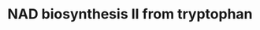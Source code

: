 ---
annotations:
- id: PW:0000219
  parent: classic metabolic pathway
  type: Pathway Ontology
  value: nicotinamide adenine dinucleotide biosynthetic pathway
authors:
- Mkutmon
- MaintBot
- Eweitz
description: 'As a general rule, most prokaryotes utilize the aspartate de novo pathway,
  in which the nicotinate moiety of NAD is synthesized from aspartate (see NAD biosynthesis
  I (from aspartate)). In eukaryotes, the de novo pathway starts with tryptophan (this
  pathway).  The role of tryptophan as a precursor in eukaryotic NAD biosynthesis
  was first suggested by nutritional studies in which humans stricken with pellagra,
  a nicotinamide (niacine) deficiency disease, recovered after the addition of tryptophan
  or niacin to their diets [Krehl45]. Other studies established tryptophan as a precursor
  of NAD in many animal and plant systems [Foster80a]. This pathway is closely related
  to the catabolic pathway of tryptophan (tryptophan degradation I (via anthranilate)),
  suggesting an evolutionary link between the two.  Though rare, the synthesis of
  NAD from tryptophan in prokaryotes has been observed in several organisms. Wilson
  and Henderson reported that Xanthomonas arboricola pv. pruni requires niacin for
  growth and can use tryptophan or 3-hydroxyanthranilic acid as a substitute [Wilson63].
  Some members of the Actinomycete group were also reported to utilize tryptophan
  for NAD biosynthesis [Lingens64].  Recent studies based on comparative genome analysis
  have identified the five genes involved in the "eukaryotic" pathway in several bacterial
  strains, confirming that some bacteria may indeed utilize this pathway rather than
  the aspartate pathway [Kurnasov03].  In yeast, the de novo pathway consists of six
  enzymatic steps (catalyzed by the products of the BNA genes) and one non-enzymatic
  reaction. After the last enzymatic reaction (catalyzed by Bna6p), the de novo pathway
  converges with the salvage pathway [Panozzo02].  In plants:  In plants current evidence
  strongly supports the NAD biosynthetic route from L-aspartate (NAD biosynthesis
  I (from aspartate)). However, the finding of gene homologs encoding enzymes of the
  early steps in the kynurenine pathway (this pathway) in the genome sequence of rice
  (Oryza sativa) does not rule out this pathway in monocotyledones and remains to
  be further investigated [Katoh06] [Katoh04].'
last-edited: 2021-05-21
organisms:
- Bos taurus
redirect_from:
- /index.php/Pathway:WP3228
- /instance/WP3228
- /instance/WP3228_r117560
revision: r117560
schema-jsonld:
- '@context': https://schema.org/
  '@id': https://wikipathways.github.io/pathways/WP3228.html
  '@type': Dataset
  creator:
    '@type': Organization
    name: WikiPathways
  description: 'As a general rule, most prokaryotes utilize the aspartate de novo
    pathway, in which the nicotinate moiety of NAD is synthesized from aspartate (see
    NAD biosynthesis I (from aspartate)). In eukaryotes, the de novo pathway starts
    with tryptophan (this pathway).  The role of tryptophan as a precursor in eukaryotic
    NAD biosynthesis was first suggested by nutritional studies in which humans stricken
    with pellagra, a nicotinamide (niacine) deficiency disease, recovered after the
    addition of tryptophan or niacin to their diets [Krehl45]. Other studies established
    tryptophan as a precursor of NAD in many animal and plant systems [Foster80a].
    This pathway is closely related to the catabolic pathway of tryptophan (tryptophan
    degradation I (via anthranilate)), suggesting an evolutionary link between the
    two.  Though rare, the synthesis of NAD from tryptophan in prokaryotes has been
    observed in several organisms. Wilson and Henderson reported that Xanthomonas
    arboricola pv. pruni requires niacin for growth and can use tryptophan or 3-hydroxyanthranilic
    acid as a substitute [Wilson63]. Some members of the Actinomycete group were also
    reported to utilize tryptophan for NAD biosynthesis [Lingens64].  Recent studies
    based on comparative genome analysis have identified the five genes involved in
    the "eukaryotic" pathway in several bacterial strains, confirming that some bacteria
    may indeed utilize this pathway rather than the aspartate pathway [Kurnasov03].  In
    yeast, the de novo pathway consists of six enzymatic steps (catalyzed by the products
    of the BNA genes) and one non-enzymatic reaction. After the last enzymatic reaction
    (catalyzed by Bna6p), the de novo pathway converges with the salvage pathway [Panozzo02].  In
    plants:  In plants current evidence strongly supports the NAD biosynthetic route
    from L-aspartate (NAD biosynthesis I (from aspartate)). However, the finding of
    gene homologs encoding enzymes of the early steps in the kynurenine pathway (this
    pathway) in the genome sequence of rice (Oryza sativa) does not rule out this
    pathway in monocotyledones and remains to be further investigated [Katoh06] [Katoh04].'
  keywords:
  - 2-Amino-3-carboxymuconicacid semialdehyde
  - 3-Hydroxyanthranilic acid
  - AFMID
  - Adenosinemonophosphate
  - Adenosinetriphosphate
  - Carbon dioxide
  - Formic acid
  - HAAO
  - Hydrogen Ion
  - KMO
  - KYNU
  - L-3-Hydroxykynurenine
  - L-Alanine
  - L-Glutamic acid
  - L-Glutamine
  - L-Kynurenine
  - L-Tryptophan
  - N'-Formylkynurenine
  - NAD
  - NADP
  - NADPH
  - NADSYN1
  - NMNAT1
  - Nicotinic acidadenine dinucleotide
  - Nicotinic acidmononucleotide
  - Oxygen
  - Phosphoribosylpyrophosphate
  - Pyrophosphate
  - QPRT
  - Quinolinic acid
  - TDO2
  - Water
  - pyrophosphate
  license: CC0
  name: NAD biosynthesis II from tryptophan
seo: CreativeWork
title: NAD biosynthesis II from tryptophan
wpid: WP3228
---